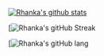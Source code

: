 [![Rhanka's github stats](https://github-readme-stats.vercel.app/api?username=rhanka&show_icons=true&count_private=true)](https://matchid.io)

[![Rhanka's gitHub Streak](https://github-readme-streak-stats.herokuapp.com?user=rhanka&theme=github-light&date_format=j%20M%5B%20Y%5D)

[![Rhanka's gitHub lang](https://github-readme-stats.vercel.app/api/top-langs/?username=rhanka&layout=compact&theme=vue&hide_border=true&count_private=true)
